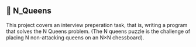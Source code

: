 ## :file_folder: N_Queens

This project covers an interview preperation task, that is, writing a program that solves the N Queens problem. (The N queens puzzle is the challenge of placing N non-attacking queens on an N×N chessboard).
